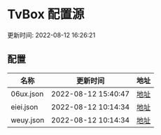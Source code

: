 
# TvBox 配置源

更新时间: 2022-08-12 16:26:21


## 配置

|   名称  | 更新时间  |地址  |
|  ----  | ----  |----  |
|  06ux.json | 2022-08-12 15:40:47 |[地址](https://box.okeybox.top/tv/06ux.json) |
|  eiei.json | 2022-08-12 10:14:34 |[地址](https://box.okeybox.top/tv/eiei.json) |
|  weuy.json | 2022-08-12 10:14:34 |[地址](https://box.okeybox.top/tv/weuy.json) |
  
    